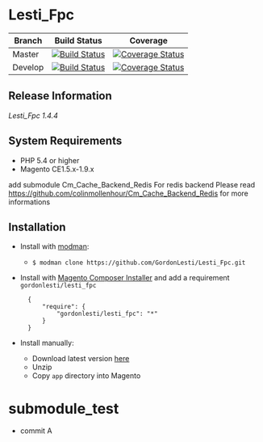 Lesti_Fpc
=========

Branch | Build Status | Coverage
--- | --- | ---
Master | [![Build Status](https://img.shields.io/travis/GordonLesti/Lesti_Fpc/master.svg?style=flat-square)](https://travis-ci.org/GordonLesti/Lesti_Fpc) | [![Coverage Status](https://img.shields.io/coveralls/GordonLesti/Lesti_Fpc/master.svg?style=flat-square)](https://coveralls.io/r/GordonLesti/Lesti_Fpc?branch=master)
Develop | [![Build Status](https://img.shields.io/travis/GordonLesti/Lesti_Fpc/develop.svg?style=flat-square)](https://travis-ci.org/GordonLesti/Lesti_Fpc) | [![Coverage Status](https://img.shields.io/coveralls/GordonLesti/Lesti_Fpc/develop.svg?style=flat-square)](https://coveralls.io/r/GordonLesti/Lesti_Fpc?branch=develop)

## Release Information

*Lesti_Fpc 1.4.4*

## System Requirements

* PHP 5.4 or higher
* Magento CE1.5.x-1.9.x


add submodule Cm_Cache_Backend_Redis For redis backend
Please read https://github.com/colinmollenhour/Cm_Cache_Backend_Redis for more informations 

## Installation

* Install with [modman](https://github.com/colinmollenhour/modman):
    * ```$ modman clone https://github.com/GordonLesti/Lesti_Fpc.git```
* Install with [Magento Composer Installer](https://github.com/magento-hackathon/magento-composer-installer) and add a requirement `gordonlesti/lesti_fpc`

        {
            "require": {
                "gordonlesti/lesti_fpc": "*"
            }
        }

* Install manually:
    * Download latest version [here](https://github.com/GordonLesti/Lesti_Fpc/archive/master.zip)
    * Unzip
    * Copy `app` directory into Magento

# submodule_test
* commit A